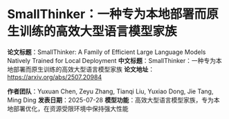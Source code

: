# SmallThinker：一种专为本地部署而原生训练的高效大型语言模型家族

**论文标题**：SmallThinker: A Family of Efficient Large Language Models Natively Trained for Local Deployment
**中文标题**：SmallThinker：一种专为本地部署而原生训练的高效大型语言模型家族
**论文地址**：https://arxiv.org/abs/2507.20984

**作者团队**：Yuxuan Chen, Zeyu Zhang, Tianqi Liu, Yuxiao Dong, Jie Tang, Ming Ding
**发表日期**：2025-07-28
**模型功能**：高效大型语言模型家族，专为本地部署优化，在资源受限环境中保持强大性能

